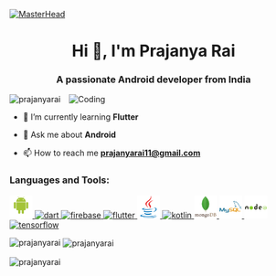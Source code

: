 [![MasterHead](https://1.bp.blogspot.com/-7A4WynwLsMw/XbBpCXG8fHI/AAAAAAAAMt4/uOa1bpLskYgrwGbllhSu2SDj_Mig8SXJQCLcBGAsYHQ/s1600/2000_600px.gif)](https://prajanyarai.io)
<h1 align="center">Hi 👋, I'm Prajanya Rai</h1>
<h3 align="center">A passionate Android developer from India</h3>
<img align="right" alt="Coding" width="400" src="https://thumbs.gfycat.com/GiftedTinyHammerheadshark-size_restricted.gif">

<p align="left"> <img src="https://komarev.com/ghpvc/?username=prajanyarai&label=Profile%20views&color=0e75b6&style=flat" alt="prajanyarai" /> </p>

- 🌱 I’m currently learning **Flutter**

- 💬 Ask me about **Android**

- 📫 How to reach me **prajanyarai11@gmail.com**


<!-- <p align="left"> -->
<!-- </p> -->

<h3 align="left">Languages and Tools:</h3>
<p align="left"> <a href="https://developer.android.com" target="_blank" rel="noreferrer"> <img src="https://raw.githubusercontent.com/devicons/devicon/master/icons/android/android-original-wordmark.svg" alt="android" width="40" height="40"/> </a> <a href="https://dart.dev" target="_blank" rel="noreferrer"> <img src="https://www.vectorlogo.zone/logos/dartlang/dartlang-icon.svg" alt="dart" width="40" height="40"/> </a> <a href="https://firebase.google.com/" target="_blank" rel="noreferrer"> <img src="https://www.vectorlogo.zone/logos/firebase/firebase-icon.svg" alt="firebase" width="40" height="40"/> </a> <a href="https://flutter.dev" target="_blank" rel="noreferrer"> <img src="https://www.vectorlogo.zone/logos/flutterio/flutterio-icon.svg" alt="flutter" width="40" height="40"/> </a> <a href="https://www.java.com" target="_blank" rel="noreferrer"> <img src="https://raw.githubusercontent.com/devicons/devicon/master/icons/java/java-original.svg" alt="java" width="40" height="40"/> </a> <a href="https://kotlinlang.org" target="_blank" rel="noreferrer"> <img src="https://www.vectorlogo.zone/logos/kotlinlang/kotlinlang-icon.svg" alt="kotlin" width="40" height="40"/> </a> <a href="https://www.mongodb.com/" target="_blank" rel="noreferrer"> <img src="https://raw.githubusercontent.com/devicons/devicon/master/icons/mongodb/mongodb-original-wordmark.svg" alt="mongodb" width="40" height="40"/> </a> <a href="https://www.mysql.com/" target="_blank" rel="noreferrer"> <img src="https://raw.githubusercontent.com/devicons/devicon/master/icons/mysql/mysql-original-wordmark.svg" alt="mysql" width="40" height="40"/> </a> <a href="https://nodejs.org" target="_blank" rel="noreferrer"> <img src="https://raw.githubusercontent.com/devicons/devicon/master/icons/nodejs/nodejs-original-wordmark.svg" alt="nodejs" width="40" height="40"/> </a> <a href="https://www.tensorflow.org" target="_blank" rel="noreferrer"> <img src="https://www.vectorlogo.zone/logos/tensorflow/tensorflow-icon.svg" alt="tensorflow" width="40" height="40"/> </a> </p>

<p><img align="left" src="https://github-readme-stats.vercel.app/api/top-langs?username=prajanyarai&show_icons=true&locale=en&layout=compact" alt="prajanyarai" /></p>

<p>&nbsp;<img align="center" src="https://github-readme-stats.vercel.app/api?username=prajanyarai&show_icons=true&locale=en" alt="prajanyarai" /></p>

<p><img align="center" src="https://github-readme-streak-stats.herokuapp.com/?user=prajanyarai&" alt="prajanyarai" /></p>

